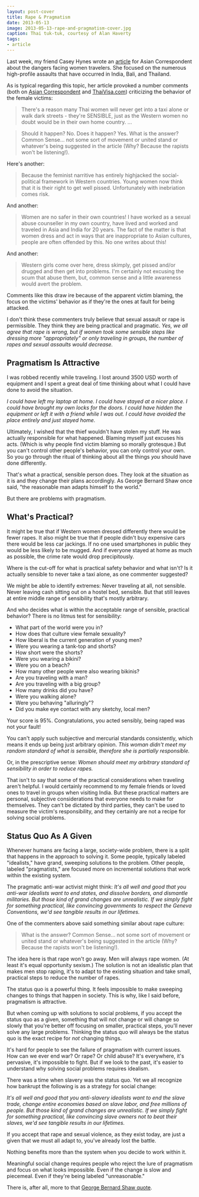 ```yaml
---
layout: post-cover
title: Rape & Pragmatism
date: 2013-05-13
image: 2013-05-13-rape-and-pragmatism-cover.jpg
caption: Thai tuk-tuk, courtesy of Alan Haverty
tags:
- article
---
```


Last week, my friend Casey Hynes wrote an [article](http://asiancorrespondent.com/107011/bali-rape-highlights-ongoing-threat-to-female-travelers-in-asia/) for Asian Correspondent about the dangers facing women travelers. She focused on the numerous high-profile assaults that have occurred in India, Bali, and Thailand.

As is typical regarding this topic, her article provoked a number comments (both on [Asian Correspondent](http://asiancorrespondent.com/107011/bali-rape-highlights-ongoing-threat-to-female-travelers-in-asia/#disqus_thread) and [ThaiVisa.com](http://www.thaivisa.com/forum/topic/637539-dangers-for-female-travelers-in-thailand-and-other-parts-of-asia/)) criticizing the behavior of the female victims:

>There's a reason many Thai women will never get into a taxi alone or walk dark streets - they're SENSIBLE, just as the Western women no doubt would be in their own home country. …

>Should it happen? No.
Does it happen? Yes.
What is the answer? Common Sense… not some sort of movement or united stand or whatever's being suggested in the article (Why? Because the rapists won't be listening!).

Here's another:

>Because the feminist narritive has entirely highjacked the social-political framework in Western countries.  Young women now think that it is their right to get well pissed. Unfortunately with inebriation comes risk.

And another:

>Women are no safer in their own countries! I have worked as a sexual abuse counseller in my own country, have lived and worked and traveled in Asia and India for 20 years. The fact of the matter is that women dress and act in ways that are inappropriate to Asian cultures, people are often offended by this. No one writes about this!

And another:

>Western girls come over here, dress skimply, get pissed and/or drugged and then get into problems. I'm certainly not excusing the scum that abuse them, but, common sense and a little awareness would avert the problem.

Comments like this draw ire because of the apparent victim blaming, the focus on the victims' behavior as if they're the ones at fault for being attacked.

I don't think these commenters truly believe that sexual assault or rape is permissible. They think they are being practical and pragmatic. *Yes, we all agree that rape is wrong, but if women took some sensible steps like dressing more "appropriately" or only traveling in groups, the number of rapes and sexual assaults would decrease.*

## Pragmatism Is Attractive

I was robbed recently while traveling. I lost around 3500 USD worth of equipment and I spent a great deal of time thinking about what I could have done to avoid the situation.

*I could have left my laptop at home. I could have stayed at a nicer place. I could have brought my own locks for the doors. I could have hidden the equipment or left it with a friend while I was out. I could have avoided the place entirely and just stayed home.*

Ultimately, I wished that the thief wouldn't have stolen my stuff. He was actually responsible for what happened. Blaming myself just excuses his acts. (Which is why people find victim blaming so morally grotesque.) But you can't control other people's behavior, you can only control your own. So you go through the ritual of thinking about all the things *you* should have done differently.

That's what a practical, sensible person does. They look at the situation as it is and they change their plans accordingly.  As George Bernard Shaw once said, "the reasonable man adapts himself to the world."

But there are problems with pragmatism.

## What's Practical?

It might be true that if Western women dressed differently there would be fewer rapes. It also might be true that if people didn't buy expensive cars there would be less car jackings. If no one used smartphones in public they would be less likely to be mugged. And if everyone stayed at home as much as possible, the crime rate would drop precipitously.

Where is the cut-off for what is practical safety behavior and what isn't? Is it actually sensible to never take a taxi alone, as one commenter suggested?

We might be able to identify extremes: Never traveling at all, not sensible. Never leaving cash sitting out on a hostel bed, sensible. But that still leaves at entire middle range of sensibility that's mostly arbitrary.

And who decides what is within the acceptable range of sensible, practical behavior? There is no litmus test for sensibility:

- What part of the world were you in?
- How does that culture view female sexuality?
- How liberal is the current generation of young men?
- Were you wearing a tank-top and shorts?
- How short were the shorts?
- Were you wearing a bikini?
- Were you on a beach?
- How many other people were also wearing bikinis?
- Are you traveling with a man?
- Are you traveling with a big group?
- How many drinks did you have?
- Were you walking alone?
- Were you behaving "alluringly"?
- Did you make eye contact with any sketchy, local men?

Your score is 95%. Congratulations, you acted sensibly, being raped was not your fault!

You can't apply such subjective and mercurial standards consistently, which means it ends up being just arbitrary opinion. *This woman didn't meet my random standard of what is sensible, therefore she is partially responsible.*

Or, in the prescriptive sense: *Women should meet my arbitrary standard of sensibility in order to reduce rapes.*

That isn't to say that some of the practical considerations when traveling aren't helpful. I would certainly recommend to my female friends or loved ones to travel in groups when visiting India. But these practical matters are personal, subjective considerations that everyone needs to make for themselves. They can't be dictated by third parties, they can't be used to measure the victim's responsibility, and they certainly are not a recipe for solving social problems.

## Status Quo As A Given

Whenever humans are facing a large, society-wide problem, there is a split that happens in the approach to solving it. Some people, typically labeled "idealists," have grand, sweeping solutions to the problem. Other people, labeled "pragmatists," are focused more on incremental solutions that work within the existing system. 

The pragmatic anti-war activist might think: *It's all well and good that you anti-war idealists want to end states, and dissolve borders, and dismantle militaries. But those kind of grand changes are unrealistic. If we simply fight for something practical, like convincing governments to respect the Geneva Conventions, we'd see tangible results in our lifetimes.*

One of the commenters above said something similar about rape culture:

> What is the answer? Common Sense… not some sort of movement or united stand or whatever's being suggested in the article (Why? Because the rapists won't be listening!).

The idea here is that rape won't go away. Men will always rape women. (At least it's equal opportunity sexism.) The solution is not an idealistic plan that makes men stop raping, it's to adapt to the existing situation and take small, practical steps to reduce the number of rapes.

The status quo is a powerful thing. It feels impossible to make sweeping changes to things that happen in society. This is why, like I said before, pragmatism is attractive.

But when coming up with solutions to social problems, if you accept the status quo as a given, something that will not change or will change so slowly that you're better off focusing on smaller, practical steps, you'll never solve any large problems. Thinking the status quo will always be the status quo is the exact recipe for *not* changing things.

It's hard for people to see the failure of pragmatism with current issues. How can we ever end war? Or rape? Or child abuse? It's everywhere, it's pervasive, it's impossible to fight. But if we look to the past, it's easier to understand why solving social problems requires idealism.

There was a time when slavery was the status quo. Yet we all recognize how bankrupt the following is as a strategy for social change: 

*It's all well and good that you anti-slavery idealists want to end the slave trade, change entire economies based on slave labor, and free millions of people. But those kind of grand changes are unrealistic. If we simply fight for something practical, like convincing slave owners not to beat their slaves, we'd see tangible results in our lifetimes.*

If you accept that rape and sexual violence, as they exist today, are just a given that we must all adapt to, you've already lost the battle.

Nothing benefits more than the system when you decide to work within it.

Meaningful social change requires people who reject the lure of pragmatism and focus on what looks impossible. Even if the change is slow and piecemeal. Even if they're being labeled "unreasonable."

There is, after all, more to that [George Bernard Shaw quote](http://www.goodreads.com/quotes/536961-the-reasonable-man-adapts-himself-to-the-world-the-unreasonable).
